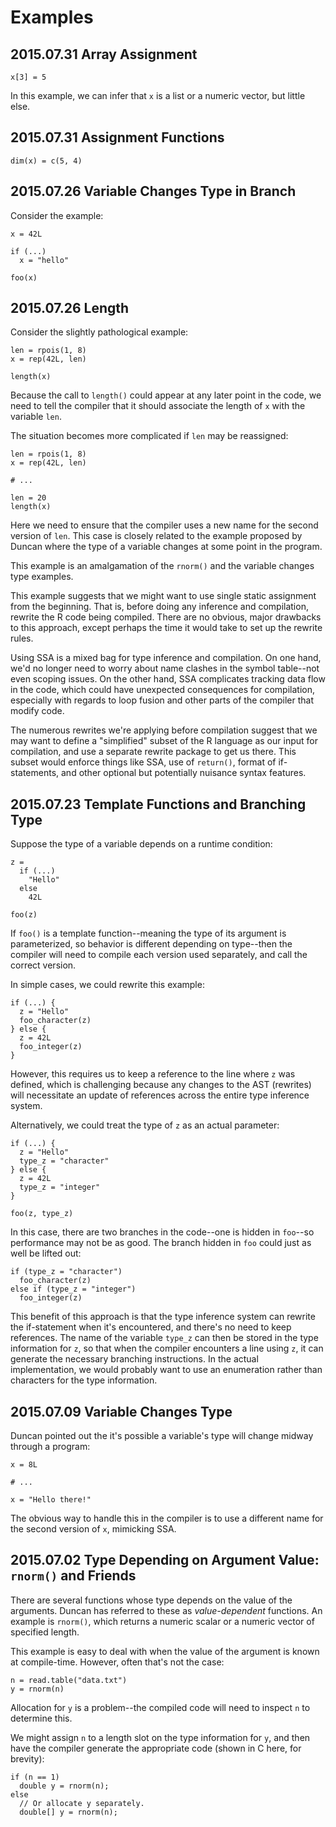 
# Examples

## 2015.07.31 Array Assignment

```
x[3] = 5
```
In this example, we can infer that `x` is a list or a numeric vector, but 
little else.

## 2015.07.31 Assignment Functions

```
dim(x) = c(5, 4)
```

## 2015.07.26 Variable Changes Type in Branch

Consider the example:
```
x = 42L

if (...)
  x = "hello"

foo(x)
```

## 2015.07.26 Length

Consider the slightly pathological example:
```
len = rpois(1, 8)
x = rep(42L, len)

length(x)
```
Because the call to `length()` could appear at any later point in the code, we 
need to tell the compiler that it should associate the length of `x` with the 
variable `len`.

The situation becomes more complicated if `len` may be reassigned:
```
len = rpois(1, 8)
x = rep(42L, len)

# ...

len = 20
length(x)
```
Here we need to ensure that the compiler uses a new name for the second version 
of `len`. This case is closely related to the example proposed by Duncan where 
the type of a variable changes at some point in the program.

This example is an amalgamation of the `rnorm()` and the variable changes type 
examples.

This example suggests that we might want to use single static assignment from 
the beginning. That is, before doing any inference and compilation, rewrite the 
R code being compiled. There are no obvious, major drawbacks to this approach, 
except perhaps the time it would take to set up the rewrite rules.

Using SSA is a mixed bag for type inference and compilation. On one hand, we'd 
no longer need to worry about name clashes in the symbol table--not even 
scoping issues. On the other hand, SSA complicates tracking data flow in the 
code, which could have unexpected consequences for compilation, especially with 
regards to loop fusion and other parts of the compiler that modify code.

The numerous rewrites we're applying before compilation suggest that we may 
want to define a "simplified" subset of the R language as our input for 
compilation, and use a separate rewrite package to get us there. This subset 
would enforce things like SSA, use of `return()`, format of if-statements, and 
other optional but potentially nuisance syntax features.

## 2015.07.23 Template Functions and Branching Type

Suppose the type of a variable depends on a runtime condition:
```
z =
  if (...)
    "Hello"
  else
    42L

foo(z)
```
If `foo()` is a template function--meaning the type of its argument is 
parameterized, so behavior is different depending on type--then the compiler 
will need to compile each version used separately, and call the correct 
version.

In simple cases, we could rewrite this example:
```
if (...) {
  z = "Hello"
  foo_character(z)
} else {
  z = 42L
  foo_integer(z)
}
```
However, this requires us to keep a reference to the line where `z` was 
defined, which is challenging because any changes to the AST (rewrites) will 
necessitate an update of references across the entire type inference system.

Alternatively, we could treat the type of `z` as an actual parameter:
```
if (...) {
  z = "Hello"
  type_z = "character"
} else {
  z = 42L
  type_z = "integer"
}

foo(z, type_z)
```
In this case, there are two branches in the code--one is hidden in `foo`--so 
performance may not be as good. The branch hidden in `foo` could just as well 
be lifted out:
```
if (type_z = "character")
  foo_character(z)
else if (type_z = "integer")
  foo_integer(z)
```
This benefit of this approach is that the type inference system can rewrite the 
if-statement when it's encountered, and there's no need to keep references. The 
name of the variable `type_z` can then be stored in the type information for 
`z`, so that when the compiler encounters a line using `z`, it can generate the 
necessary branching instructions. In the actual implementation, we would 
probably want to use an enumeration rather than characters for the type 
information.

## 2015.07.09 Variable Changes Type

Duncan pointed out the it's possible a variable's type will change midway 
through a program:
```
x = 8L

# ...

x = "Hello there!"
```
The obvious way to handle this in the compiler is to use a different name for 
the second version of `x`, mimicking SSA.

## 2015.07.02 Type Depending on Argument Value: `rnorm()` and Friends

There are several functions whose type depends on the value of the arguments. 
Duncan has referred to these as *value-dependent* functions. An example is 
`rnorm()`, which returns a numeric scalar or a numeric vector of specified 
length.

This example is easy to deal with when the value of the argument is known at 
compile-time. However, often that's not the case:
```
n = read.table("data.txt")
y = rnorm(n)
```
Allocation for `y` is a problem--the compiled code will need to inspect `n` to 
determine this.

We might assign `n` to a length slot on the type information for `y`, and then 
have the compiler generate the appropriate code (shown in C here, for brevity):
```
if (n == 1)
  double y = rnorm(n);
else
  // Or allocate y separately.
  double[] y = rnorm(n);
```
